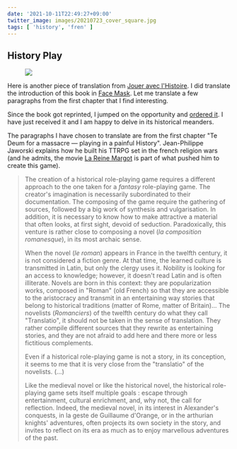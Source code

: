 ```yaml
---
date: '2021-10-11T22:49:27+09:00'
twitter_image: images/20210723_cover_square.jpg
tags: [ 'history', 'fren' ]
---
```


## History Play

<figure class="right">
<a href="http://www.legrog.org/jeux/generique-historique/jouer-avec-l-histoire-fr"><img src="images/20210723_cover.jpg" loading="lazy" /></a>
<figcaption>
</figcaption>
</figure>

Here is another piece of translation from [Jouer avec l'Histoire](http://www.legrog.org/jeux/generique-historique/jouer-avec-l-histoire-fr). I did translate the introduction of this book in [Face Mask](20210723.html?f=Historical_Rpg&t=Face_Mask). Let me translate a few paragraphs from the first chapter that I find interesting.

Since the book got reprinted, I jumped on the opportunity and [ordered it](https://www.lapinmarteau.com/shop/sortir-de-l-auberge/11-jouer-avec-lhistoire-97829533916.html). I have just received it and I am happy to delve in its historical meanders.

The paragraphs I have chosen to translate are from the first chapter "Te Deum for a massacre — playing in a painful History". Jean-Philippe Jaworski explains how he built his TTRPG set in the french religion wars (and he admits, the movie [La Reine Margot](https://www.youtube.com/watch?v=2TGxdGcNPV0) is part of what pushed him to create this game).

> The creation of a historical role-playing game requires a different approach to the one taken for a _fantasy_ role-playing game. The creator's imagination is necessarily subordinated to their documentation. The composing of the game require the gathering of sources, followed by a big work of synthesis and vulgarisation. In addition, it is necessary to know how to make attractive a material that often looks, at first sight, devoid of seduction. Paradoxically, this venture is rather close to composing a novel (_la composition romanesque_), in its most archaic sense.
>
> When the novel (_le roman_) appears in France in the twelfth century, it is not considered a fiction genre. At that time, the learned culture is transmitted in Latin, but only the clergy uses it. Nobility is looking for an access to knowledge; however, it doesn't read Latin and is often illiterate. Novels are born in this context: they are popularization works, composed in "Roman" (old French) so that they are accessible to the aristocracy and transmit in an entertaining way stories that belong to historical traditions (matter of Rome, matter of Britain)... The novelists (_Romanciers_) of the twelfth century do what they call "Translatio", it should not be taken in the sense of translation. They rather compile different sources that they rewrite as entertaining stories, and they are not afraid to add here and there more or less fictitious complements.
>
> Even if a historical role-playing game is not a story, in its conception, it seems to me that it is very close from the "translatio" of the novelists. (...)
>
> Like the medieval novel or like the historical novel, the historical role-playing game sets itself multiple goals : escape through entertainment, cultural enrichment, and, why not, the call for reflection. Indeed, the medieval novel, in its interest in Alexander's conquests, in la geste de Guillaume d'Orange, or in the arthurian knights' adventures, often projects its own society in the story, and invites to reflect on its era as much as to enjoy marvellous adventures of the past.

